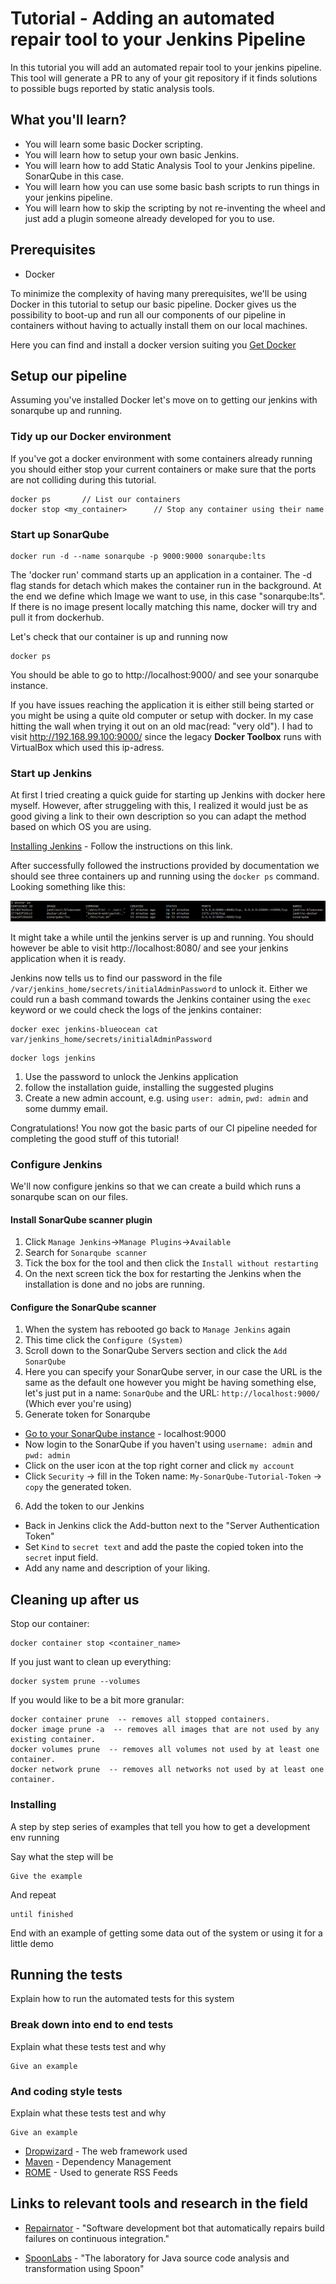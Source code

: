 # Tutorial - Adding an automated repair tool to your Jenkins Pipeline

In this tutorial you will add an automated repair tool to your jenkins pipeline. This tool will generate a PR to any of your git repository if it finds solutions to possible bugs reported by static analysis tools.

## What you'll learn?

- You will learn some basic Docker scripting.
- You will learn how to setup your own basic Jenkins.
- You will learn how to add Static Analysis Tool to your Jenkins pipeline. SonarQube in this case.
- You will learn how you can use some basic bash scripts to run things in your jenkins pipeline.
- You will learn how to skip the scripting by not re-inventing the wheel and just add a plugin someone already developed for you to use.

## Prerequisites

- Docker

To minimize the complexity of having many prerequisites, we'll be using Docker in this tutorial to setup our basic pipeline. Docker gives us the possibility to boot-up and run all our components of our pipeline in containers without having to actually install them on our local machines.

Here you can find and install a docker version suiting you [Get Docker](https://docs.docker.com/get-docker/)

## Setup our pipeline

Assuming you've installed Docker let's move on to getting our jenkins with sonarqube up and running.

### Tidy up our Docker environment

If you've got a docker environment with some containers already running you should either stop your current containers or make sure that the ports are not colliding during this tutorial.

```shell
docker ps       // List our containers
docker stop <my_container>      // Stop any container using their name
```

### Start up SonarQube

```shell
docker run -d --name sonarqube -p 9000:9000 sonarqube:lts
```

The 'docker run' command starts up an application in a container. The -d flag stands for detach which makes the container run in the background. At the end we define which Image we want to use, in this case "sonarqube:lts". If there is no image present locally matching this name, docker will try and pull it from dockerhub.

Let's check that our container is up and running now
```shell
docker ps
```

You should be able to go to http://localhost:9000/ and see your sonarqube instance.

If you have issues reaching the application it is either still being started or you might be using a quite old computer or setup with docker.
In my case hitting the wall when trying it out on an old mac(read: "very old"). I had to visit http://192.168.99.100:9000/ since the legacy **Docker Toolbox** runs with VirtualBox which used this ip-adress.

### Start up Jenkins

At first I tried creating a quick guide for starting up Jenkins with docker here myself. However, after struggeling with this, I realized it would just be as good giving a link to their own description so you can adapt the method based on which OS you are using.

[Installing Jenkins](https://www.jenkins.io/doc/book/installing/) - Follow the instructions on this link.

After successfully followed the instructions provided by documentation we should see three containers up and running using the `docker ps` command. Looking something like this:

![Three containers up and running](Containers_Running.png)

It might take a while until the jenkins server is up and running. You should however be able to visit http://localhost:8080/ and see your jenkins application when it is ready.

Jenkins now tells us to find our password in the file `/var/jenkins_home/secrets/initialAdminPassword` to unlock it. Either we could run a bash command towards the Jenkins container using the `exec` keyword or we could check the logs of the jenkins container:

```
docker exec jenkins-blueocean cat var/jenkins_home/secrets/initialAdminPassword
```

```
docker logs jenkins
```

1. Use the password to unlock the Jenkins application
2. follow the installation guide, installing the suggested plugins
3. Create a new admin account, e.g. using `user: admin`, `pwd: admin` and some dummy email.

Congratulations! You now got the basic parts of our CI pipeline needed for completing the good stuff of this tutorial!

### Configure Jenkins

We'll now configure jenkins so that we can create a build which runs a sonarqube scan on our files.

#### Install SonarQube scanner plugin

1. Click `Manage Jenkins`->`Manage Plugins`->`Available`
2. Search for `Sonarqube scanner`
3. Tick the box for the tool and then click the `Install without restarting`
4. On the next screen tick the box for restarting the Jenkins when the installation is done and no jobs are running.

#### Configure the SonarQube scanner 

1. When the system has rebooted go back to `Manage Jenkins` again
2. This time click the `Configure (System)`
3. Scroll down to the SonarQube Servers section and click the `Add SonarQube`
4. Here you can specify your SonarQube server, in our case the URL is the same as the default one however you might be having something else, let's just put in a name: `SonarQube` and the URL: `http://localhost:9000/` (Which ever you're using)
5. Generate token for Sonarqube
  * [Go to your SonarQube instance](http://localhost:9000/) - localhost:9000
  * Now login to the SonarQube if you haven't using `username: admin` and `pwd: admin`
  * Click on the user icon at the top right corner and click `my account`
  * Click `Security` -> fill in the Token name: `My-SonarQube-Tutorial-Token` -> `copy` the generated token.
6. Add the token to our Jenkins
  * Back in Jenkins click the Add-button next to the "Server Authentication Token"
  * Set `Kind` to `secret text` and add the paste the copied token into the `secret` input field. 
  * Add any name and description of your liking.


## Cleaning up after us

Stop our container:
```
docker container stop <container_name>
```

If you just want to clean up everything:
```
docker system prune --volumes
```

If you would like to be a bit more granular:
```
docker container prune  -- removes all stopped containers.
docker image prune -a  -- removes all images that are not used by any existing container.
docker volumes prune  -- removes all volumes not used by at least one container.
docker network prune  -- removes all networks not used by at least one container.
```


### Installing

A step by step series of examples that tell you how to get a development env running

Say what the step will be

```
Give the example
```

And repeat

```
until finished
```

End with an example of getting some data out of the system or using it for a little demo

## Running the tests

Explain how to run the automated tests for this system

### Break down into end to end tests

Explain what these tests test and why

```
Give an example
```

### And coding style tests

Explain what these tests test and why

```
Give an example
```

* [Dropwizard](http://www.dropwizard.io/1.0.2/docs/) - The web framework used
* [Maven](https://maven.apache.org/) - Dependency Management
* [ROME](https://rometools.github.io/rome/) - Used to generate RSS Feeds


## Links to relevant tools and research in the field

* [Repairnator](http://www.github.com/eclipse/repairnator) - "Software development bot that automatically repairs build failures on continuous integration."

* [SpoonLabs](http://www.github.com/spoonlabs/) - "The laboratory for Java source code analysis and transformation using Spoon"